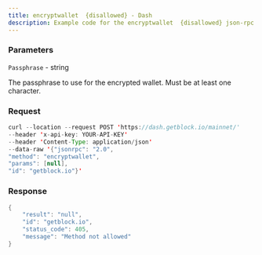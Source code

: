 ```yaml
---
title: encryptwallet  {disallowed} - Dash
description: Example code for the encryptwallet  {disallowed} json-rpc method. Сomplete guide on how to use encryptwallet  {disallowed} json-rpc in GetBlock.io Web3 documentation.
---
```


### Parameters


`Passphrase` - string

The passphrase to use for the encrypted wallet. Must be at least one
character.

### Request

``` java
curl --location --request POST 'https://dash.getblock.io/mainnet/' 
--header 'x-api-key: YOUR-API-KEY' 
--header 'Content-Type: application/json' 
--data-raw '{"jsonrpc": "2.0",
"method": "encryptwallet",
"params": [null],
"id": "getblock.io"}'
```

###  Response

``` java
{
    "result": "null",
    "id": "getblock.io",
    "status_code": 405,
    "message": "Method not allowed"
}
```


